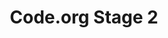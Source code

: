---
title: "Code.org Stage 2"
published: true
morea_id: hw2
morea_summary: "The Angry Bird Maze"
morea_type: experience
morea_url: http://learn.code.org/s/1/level/2
morea_sort_order: 2
morea_labels:
 - due 1/30
---